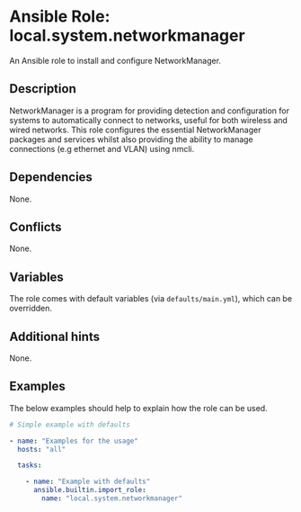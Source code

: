 # Ansible Role: local.system.networkmanager
An Ansible role to install and configure NetworkManager.

## Description
NetworkManager is a program for providing detection and configuration for systems to automatically connect to networks, useful for both wireless and wired networks. This role configures the essential NetworkManager packages and services whilst also providing the ability to manage connections (e.g ethernet and VLAN) using nmcli.

## Dependencies
None.

## Conflicts
None.

## Variables
The role comes with default variables (via `defaults/main.yml`), which can be
overridden.

## Additional hints
None.

## Examples
The below examples should help to explain how the role can be used.

```yaml
# Simple example with defaults

- name: "Examples for the usage"
  hosts: "all"

  tasks:

    - name: "Example with defaults"
      ansible.builtin.import_role:
        name: "local.system.networkmanager"
```
